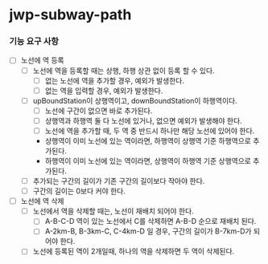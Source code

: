 # jwp-subway-path

### 기능 요구 사항

- [ ] 노선에 역 등록
    - [ ] 노선에 역을 등록할 때는 상행, 하행 상관 없이 등록 할 수 있다.
        - [ ] 없는 노선에 역을 추가할 경우, 예외가 발생한다.
        - [ ] 없는 역을 입력할 경우, 예외가 발생한다.
    - [ ] upBoundStation이 상행역이고, downBoundStation이 하행역이다.
        - [ ] 노선에 구간이 없으면 바로 추가된다.
        - [ ] 상행역과 하행역 둘 다 노선에 있거나, 없으면 예외가 발생해야 한다.
        - [ ] 노선에 역을 추가할 때, 두 역 중 반드시 하나만 해당 노선에 있어야 한다.
        - 상행역이 이미 노선에 있는 역이라면, 하행역이 상행역 기준 하행역으로 추가된다.
        - 하행역이 이미 노선에 있는 역이라면, 상행역이 하행역 기준 상행역으로 추가된다.
    - [ ] 추가되는 구간의 길이가 기존 구간의 길이보다 작아야 한다.
    - [ ] 구간의 길이는 0보다 커야 한다.

- [ ] 노선에 역 삭제
    - [ ] 노선에서 역을 삭제할 때는, 노선이 재배치 되어야 한다.
        - [ ] A-B-C-D 역이 있는 노선에서 C를 삭제하면 A-B-D 순으로 재배치 된다.
        - [ ] A-2km-B, B-3km-C, C-4km-D 일 경우, 구간의 길이가 B-7km-D가 되어야 한다.
    - [ ] 노선에 등록된 역이 2개일때, 하나의 역을 삭제하면 두 역이 삭제된다.
